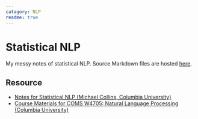 ```yaml
---
catagory: NLP
readme: true
---
```


# Statistical NLP

My messy notes of statistical NLP. Source Markdown files are hosted [here](https://github.com/Renovamen/what-if/tree/master/ai/nlp).



## Resource

- [Notes for Statistical NLP (Michael Collins, Columbia University)](http://www.cs.columbia.edu/~mcollins/)
- [Course Materials for COMS W4705: Natural Language Processing (Columbia University)](http://www.cs.columbia.edu/~mcollins/cs4705-spring2019/)